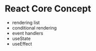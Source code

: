 # React Core Concept

- rendering list
- conditional rendering
- event handlers
- useState
- useEffect

